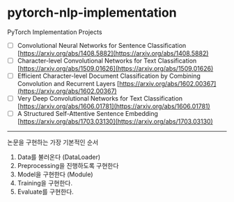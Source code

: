 # pytorch-nlp-implementation
PyTorch Implementation Projects <br>
* [ ] Convolutional Neural Networks for Sentence Classification
[https://arxiv.org/abs/1408.5882](https://arxiv.org/abs/1408.5882)
* [ ] Character-level Convolutional Networks for Text Classification
[https://arxiv.org/abs/1509.01626](https://arxiv.org/abs/1509.01626)
* [ ] Efficient Character-level Document Classification by Combining Convolution and Recurrent Layers
[https://arxiv.org/abs/1602.00367](https://arxiv.org/abs/1602.00367)
* [ ] Very Deep Convolutional Networks for Text Classification
[https://arxiv.org/abs/1606.01781](https://arxiv.org/abs/1606.01781)
* [ ] A Structured Self-Attentive Sentence Embedding
[https://arxiv.org/abs/1703.03130](https://arxiv.org/abs/1703.03130)
---
논문을 구현하는 가장 기본적인 순서
1. Data를 불러온다 (DataLoader)
2. Preprocessing을 진행하도록 구현한다
3. Model을 구현한다 (Module)
4. Training을 구현한다.
5. Evaluate를 구현한다.